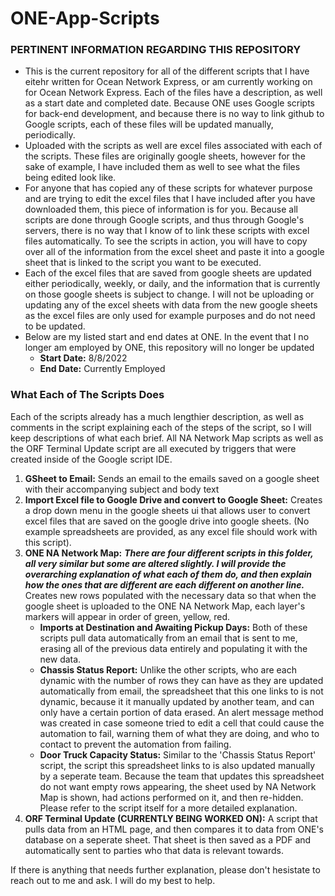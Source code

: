 # ONE-App-Scripts
### PERTINENT INFORMATION REGARDING THIS REPOSITORY
- This is the current repository for all of the different scripts that I have eitehr written for Ocean Network Express, or am currently working on for Ocean Network Express. Each of the files have a description, as well as a start date and completed date. Because ONE uses Google scripts for back-end development, and because there is no way to link github to Google scripts, each of these files will be updated manually, periodically. 
- Uploaded with the scripts as well are excel files associated with each of the scripts. These files are originally google sheets, however for the sake of example, I have included them as well to see what the files being edited look like. 
- For anyone that has copied any of these scripts for whatever purpose and are trying to edit the excel files that I have included after you have downloaded them, this piece of information is for you. Because all scripts are done through Google scripts, and thus through Google's servers, there is no way that I know of to link these scripts with excel files automatically. To see the scripts in action, you will have to copy over all of the information from the excel sheet and paste it into a google sheet that is linked to the script you want to be executed.
- Each of the excel files that are saved from google sheets are updated either periodically, weekly, or daily, and the information that is currently on those google sheets is subject to change. I will not be uploading or updating any of the excel sheets with data from the new google sheets as the excel files are only used for example purposes and do not need to be updated.
- Below are my listed start and end dates at ONE. In the event that I no longer am employed by ONE, this repository will no longer be updated
  - **Start Date:** 8/8/2022
  - **End Date:** Currently Employed

### What Each of The Scripts Does
Each of the scripts already has a much lengthier description, as well as comments in the script explaining each of the steps of the script, so I will keep descriptions of what each brief. All NA Network Map scripts as well as the ORF Terminal Update script are all executed by triggers that were created inside of the Google script IDE.
1. **GSheet to Email:** Sends an email to the emails saved on a google sheet with their accompanying subject and body text
2. **Import Excel file to Google Drive and convert to Google Sheet:** Creates a drop down menu in the google sheets ui that allows user to convert excel files that are saved on the google drive into google sheets. (No example spreadsheets are provided, as any excel file should work with this script).
3. **ONE NA Network Map:** ***There are four different scripts in this folder, all very similar but some are altered slightly. I will provide the overarching explanation of what each of them do, and then explain how the ones that are different are each different on another line.*** Creates new rows populated with the necessary data so that when the google sheet is uploaded to the ONE NA Network Map, each layer's markers will appear in order of green, yellow, red. 
    - **Imports at Destination and Awaiting Pickup Days:** Both of these scripts pull data automatically from an email that is sent to me, erasing all of the previous data entirely and populating it with the new data.
    - **Chassis Status Report:** Unlike the other scripts, who are each dynamic with the number of rows they can have as they are updated automatically from email, the spreadsheet that this one links to is not dynamic, because it it manually updated by another team, and can only have a certain portion of data erased. An alert message method was created in case someone tried to edit a cell that could cause the automation to fail, warning them of what they are doing, and who to contact to prevent the automation from failing.
    - **Door Truck Capacity Status:** Similar to the 'Chassis Status Report' script, the script this spreadsheet links to is also updated manually by a seperate team. Because the team that updates this spreadsheet do not want empty rows appearing, the sheet used by NA Network Map is shown, had actions performed on it, and then re-hidden. Please refer to the script itself for a more detailed explanation.
4. **ORF Terminal Update (CURRENTLY BEING WORKED ON):** A script that pulls data from an HTML page, and then compares it to data from ONE's database on a seperate sheet. That sheet is then saved as a PDF and automatically sent to parties who that data is relevant towards. 

If there is anything that needs further explanation, please don't hesistate to reach out to me and ask. I will do my best to help. 
